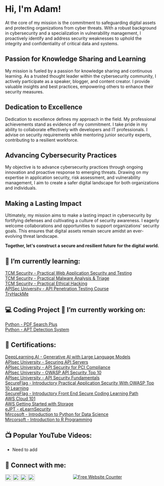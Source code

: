 <h1>Hi, I'm Adam! </h1>

At the core of my mission is the commitment to safeguarding digital assets and protecting organizations from cyber threats. With a robust background in cybersecurity and a specialization in vulnerability management, I proactively identify and address security weaknesses to uphold the integrity and confidentiality of critical data and systems.

## Passion for Knowledge Sharing and Learning

My mission is fueled by a passion for knowledge sharing and continuous learning. As a trusted thought leader within the cybersecurity community, I actively participate as a speaker, blogger, and content creator. I provide valuable insights and best practices, empowering others to enhance their security measures.

## Dedication to Excellence

Dedication to excellence defines my approach in the field. My professional achievements stand as evidence of my commitment. I take pride in my ability to collaborate effectively with developers and IT professionals. I advise on security requirements while mentoring junior security experts, contributing to a resilient workforce.

## Advancing Cybersecurity Practices

My objective is to advance cybersecurity practices through ongoing innovation and proactive response to emerging threats. Drawing on my expertise in application security, risk assessment, and vulnerability management, I aim to create a safer digital landscape for both organizations and individuals.

## Making a Lasting Impact

Ultimately, my mission aims to make a lasting impact in cybersecurity by fortifying defenses and cultivating a culture of security awareness. I eagerly welcome collaborations and opportunities to support organizations' security goals. This ensures that digital assets remain secure amidst an ever-evolving threat landscape.

**Together, let's construct a secure and resilient future for the digital world.**

<h2> 🌱 I’m currently learning:</h2>

[TCM Security - Practical Web Application Security and Testing](https://academy.tcm-sec.com/p/practical-web-application-security-and-testing)<br>
[TCM Security - Practical Malware Analysis & Triage](https://academy.tcm-sec.com/p/practical-malware-analysis-triage)<br>
[TCM Security - Practical Ethical Hacking](https://academy.tcm-sec.com/p/practical-ethical-hacking-the-complete-course)<br>
[APISec University - API Penetration Testing Course](https://www.apisecuniversity.com/courses/api-penetration-testing)<br>
[TryHackMe](https://tryhackme.com/p/APT6pack)<br>

<h2>💻 Coding Project 🔭 I’m currently working on:</h2>

[Python - PDF Search Plus](https://github.com/Ap6pack/PDF-Search-Plus)<br>
[Python - APT Detection System](https://github.com/Ap6pack/APT-Detection-System)<br>

<h2>📄 Certifications:</h2>

[DeepLearning.AI - Generative AI with Large Language Models](https://coursera.org/share/6fc978a26ff640736ac873852034defb)<br>
[APIsec University - Securing API Servers](https://www.credly.com/badges/3c8bb07a-2e23-41c4-8bb5-a016f3adab33)<br>
[APIsec University - API Security for PCI Compliance](https://www.credly.com/badges/eb556bb6-e9a3-4599-b56e-f73957ea6795)<br>
[APIsec University - OWASP API Security Top 10](https://www.credly.com/badges/9447c41c-a0cf-4729-a849-d2e4bb8762b9)<br>
[APIsec University - API Security Fundamentals](https://www.credly.com/badges/22172d4a-8597-4e83-8623-5dc2b2cfbe48/public_url)<br>
[SecureFlag - Introductory Practical Application Security With OWASP Top 10 Learning](https://secureflag.owasp.org/s?c9a2b1bf-2393-46ca-af59-8da6f7328c4f)<br>
[SecureFlag - Introductory Front End Secure Coding Learning Path](https://secureflag.owasp.org/s?528842b2-623c-4c66-abdd-d1486549dac3)<br>
[AWS Cloud 101](https://www.credly.com/badges/4a9e4c4f-3f68-4402-b8a9-e2211c31e7cf)<br>
[AWS Getting Started with Storage](https://www.credly.com/badges/5f96f73f-1608-4a03-910b-b6b2e6226a76)<br>
[eJPT - eLearnSecurity](https://verified.elearnsecurity.com/certificates/0db1a6a5-575d-488e-9b68-6d11e82cf5be)<br>
[Mircosoft - Introduction to Python for Data Science](https://courses.edx.org/certificates/bf8e32e7b86a48b6a4a0f423eaca02f2)<br>
[Mircorsoft - Introduction to R Programming](https://s3.amazonaws.com/verify.edx.org/downloads/d06ee39f58f64644bd46452e34b96a30/Certificate.pdf)<br>

<h2>📺 Popular YouTube Videos:</h2>

- Need to add

<h2> 🤳 Connect with me:</h2>

[<img align="left" alt="Ap6pack | LinkedIn" width="22px" src="https://cdn.jsdelivr.net/npm/simple-icons@v8/icons/linkedin.svg" />][linkedin]
[<img align="left" alt="Ap6pack | Medium" width="22px" src="https://cdn.jsdelivr.net/npm/simple-icons@v8/icons/medium.svg" />][medium]
[<img align="left" alt="Ap6pack | TryHackMer" width="22px" src="https://cdn.jsdelivr.net/npm/simple-icons@v8/icons/tryhackme.svg" />][tryhackme]
[<img align="left" alt="Ap6pack | Instagram" width="22px" src="https://cdn.jsdelivr.net/npm/simple-icons@v8/icons/instagram.svg" />][instagram]

[linkedin]: https://linkedin.com/in/Adam-Heaton/
[medium]: https://medium.com/@heaton.adam79/
[tryhackme]: https://tryhackme.com/p/APT6pack/
[instagram]: https://www.instagram.com/InovateSecurity/

<!--
**Ap6pack/Ap6pack** is a ✨ _special_ ✨ repository because its `README.md` (this file) appears on your GitHub profile.

Here are some ideas to get you started:

- 👨‍💻 Cybersecurity Projects...
- 🔭 I’m currently working on ...
- 🌱 I’m currently learning ...
- 👯 I’m looking to collaborate on ...
- 🤔 I’m looking for help with ...
- 💬 Ask me about ...
- 📫 How to reach me: ...
- 😄 Pronouns: ...
- ⚡ Fun fact: ...
-->
<div align='center'><a href='https://www.websitecounterfree.com'><img src='https://www.websitecounterfree.com/c.php?d=9&id=36234&s=1' border='0' alt='Free Website Counter'></a></div>

